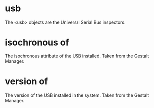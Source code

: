 # usb

The &lt;usb&gt; objects are the Universal Serial Bus inspectors.

# isochronous of <usb>

The isochronous attribute of the USB installed. Taken from the Gestalt Manager.

# version of <usb>

The version of the USB installed in the system. Taken from the Gestalt Manager.
